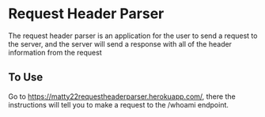# Request Header Parser

The request header parser is an application for the user to send a request to the server, and the server will send a response with all of the header information from the request

## To Use

Go to https://matty22requestheaderparser.herokuapp.com/, there the instructions will tell you to make a request to the /whoami endpoint.


